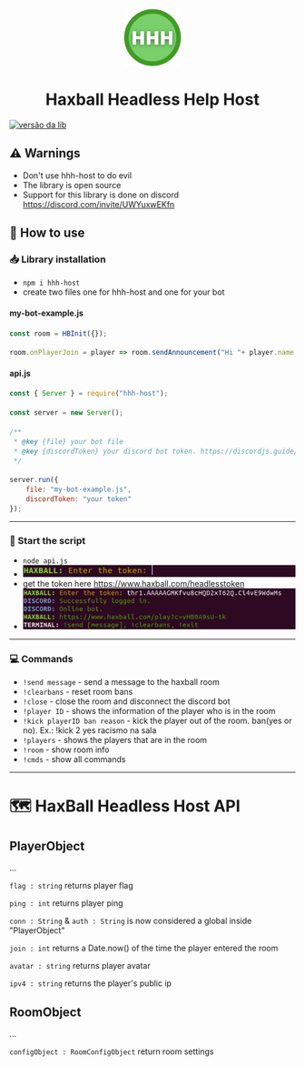 <p align="center"><img src="https://raw.githubusercontent.com/hbenormous/hhh-host/main/docs/img/icon.png" width="100" style="text-align: center;">
</p>

<h1 align="center">Haxball Headless Help Host</h1>

[![versão da lib](https://img.shields.io/npm/v/hhh-host.svg)](https://www.npmjs.com/package/hhh-host)

## ⚠️ Warnings
- Don't use hhh-host to do evil
- The library is open source
- Support for this library is done on discord https://discord.com/invite/UWYuxwEKfn

## 🤔 How to use

### 📥 Library installation
- `npm i hhh-host`
- create two files one for hhh-host and one for your bot

#### my-bot-example.js
```js
const room = HBInit({});

room.onPlayerJoin = player => room.sendAnnouncement("Hi "+ player.name, player.id);
````

#### api.js
```js
const { Server } = require("hhh-host");

const server = new Server();

/**
 * @key {file} your bot file
 * @key {discordToken} your discord bot token. https://discordjs.guide/preparations/setting-up-a-bot-application.html#your-bot-s-token
 */

server.run({
    file: "my-bot-example.js",
    discordToken: "your token"
});
```

<hr>

### 🏁 Start the script
- `node api.js`
- ![set token](https://raw.githubusercontent.com/hbenormous/hhh-host/main/docs/img/set-token.png)
- get the token here https://www.haxball.com/headlesstoken
- ![open room](https://raw.githubusercontent.com/hbenormous/hhh-host/main/docs/img/open-room.png)

<hr>

### 💻 Commands

- `!send message` - send a message to the haxball room
- `!clearbans` - reset room bans
- `!close` - close the room and disconnect the discord bot
- `!player ID` - shows the information of the player who is in the room
- `!kick playerID ban reason` - kick the player out of the room. ban(yes or no). Ex.: !kick 2 yes racismo na sala
- `!players` - shows the players that are in the room
- `!room` - show room info
- `!cmds` - show all commands

<hr>

# 🗺️ HaxBall Headless Host API

## PlayerObject

...

`flag : string`
returns player flag

`ping : int`
returns player ping

`conn : String` & `auth : String`
is now considered a global inside "PlayerObject"

`join : int`
returns a Date.now() of the time the player entered the room

`avatar : string`
returns player avatar

`ipv4 : string`
returns the player's public ip

## RoomObject

...

`configObject : RoomConfigObject`
return room settings